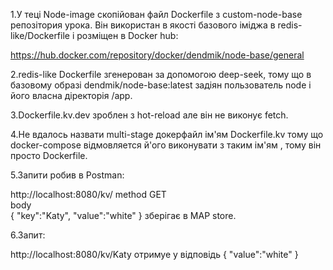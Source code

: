 1.У теці Node-image скопійован файл Dockerfile з custom-node-base репозітория урока.
Він використан в якості базового іміджа в redis-like/Dockerfile і розміщен в
Docker hub:  

 https://hub.docker.com/repository/docker/dendmik/node-base/general

2.redis-like Dockerfile згенерован за допомогою deep-seek, тому що в базовому образі 
dendmik/node-base:latest задіян пользователь node і його власна діректорія /app.

3.Dockerfile.kv.dev зроблен з hot-reload але він не виконує fetch.

4.Не вдалось назвати multi-stage докерфайл ім'ям Dockerfile.kv тому що 
 docker-compose відмовляется й'ого виконувати з таким ім'ям , тому він просто
 Dockerfile.

5.Запити робив в Postman:

 http://localhost:8080/kv/ method GET  
 body  
  {
    "key":"Katy",
    "value":"white"
}
зберігає в MAP store.

6.Запит:

 http://localhost:8080/kv/Katy отримуе у відповідь
{
    "value":"white"
}

